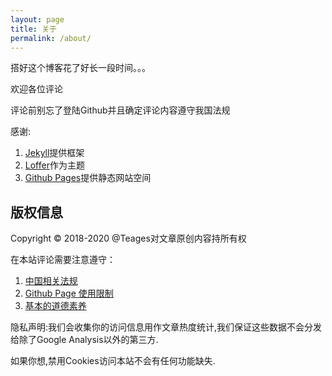 ```yaml
---
layout: page
title: 关于
permalink: /about/
---
```


搭好这个博客花了好长一段时间。。。

欢迎各位评论

评论前别忘了登陆Github并且确定评论内容遵守我国法规
<!-- more -->
  
感谢:
1. [Jekyll](https://jekyllrb.com/)提供框架
2. [Loffer](https://github.com/FromEndWorld/LOFFER)作为主题
3. [Github Pages](https://github.com)提供静态网站空间

## 版权信息
Copyright © 2018-2020 @Teages对文章原创内容持所有权

在本站评论需要注意遵守：

1. [中国相关法规](http://www.gov.cn/ziliao/flfg/index.htm)</br>
2. [Github Page 使用限制](https://help.github.com/en/articles/what-is-github-pages#usage-limits)</br>
3. [基本的道德素养](https://baike.baidu.com/item/%E9%81%93%E5%BE%B7/7931209)

隐私声明:我们会收集你的访问信息用作文章热度统计,我们保证这些数据不会分发给除了Google Analysis以外的第三方.

如果你想,禁用Cookies访问本站不会有任何功能缺失.
